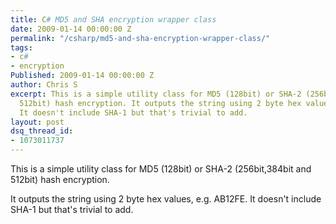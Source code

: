 ```yaml
---
title: C# MD5 and SHA encryption wrapper class
date: 2009-01-14 00:00:00 Z
permalink: "/csharp/md5-and-sha-encryption-wrapper-class/"
tags:
- c#
- encryption
Published: 2009-01-14 00:00:00 Z
author: Chris S
excerpt: This is a simple utility class for MD5 (128bit) or SHA-2 (256bit,384bit and
  512bit) hash encryption. It outputs the string using 2 byte hex values, e.g. AB12FE.
  It doesn't include SHA-1 but that's trivial to add.
layout: post
dsq_thread_id:
- 1073011737
---
```


This is a simple utility class for MD5 (128bit) or SHA-2 (256bit,384bit and 512bit) hash encryption.

<!--more-->

It outputs the string using 2 byte hex values, e.g. AB12FE. It doesn't include SHA-1 but that's trivial to add.

<script src="https://gist.github.com/yetanotherchris/4742910.js"></script>
